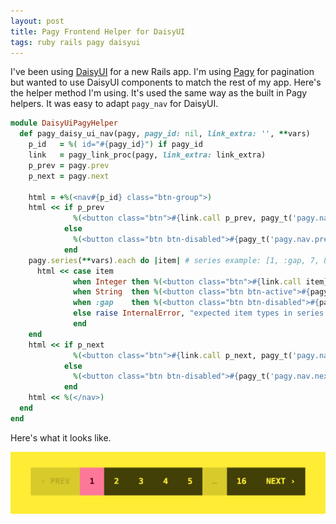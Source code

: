 ```yaml
---
layout: post
title: Pagy Frontend Helper for DaisyUI
tags: ruby rails pagy daisyui
---
```


I've been using [DaisyUI](https://daisyui.com/) for a new Rails app.
I'm using [Pagy](https://github.com/ddnexus/pagy) for pagination but wanted to use DaisyUI components to match the rest of my app. 
Here's the helper method I'm using. 
It's used the same way as the built in Pagy helpers. It was easy to adapt `pagy_nav` for DaisyUI.

```ruby
module DaisyUiPagyHelper
  def pagy_daisy_ui_nav(pagy, pagy_id: nil, link_extra: '', **vars)
    p_id   = %( id="#{pagy_id}") if pagy_id
    link   = pagy_link_proc(pagy, link_extra: link_extra)
    p_prev = pagy.prev
    p_next = pagy.next

    html = +%(<nav#{p_id} class="btn-group">)
    html << if p_prev
              %(<button class="btn">#{link.call p_prev, pagy_t('pagy.nav.prev'), 'aria-label="previous"'}</button> )
            else
              %(<button class="btn btn-disabled">#{pagy_t('pagy.nav.prev')}</button> )
            end
    pagy.series(**vars).each do |item| # series example: [1, :gap, 7, 8, "9", 10, 11, :gap, 36]
      html << case item
              when Integer then %(<button class="btn">#{link.call item}</button> )
              when String  then %(<button class="btn btn-active">#{pagy.label_for(item)}</button> )
              when :gap    then %(<button class="btn btn-disabled">#{pagy_t('pagy.nav.gap')}</button> )
              else raise InternalError, "expected item types in series to be Integer, String or :gap; got #{item.inspect}"
              end
    end
    html << if p_next
              %(<button class="btn">#{link.call p_next, pagy_t('pagy.nav.next'), 'aria-label="next"'}</button>)
            else
              %(<button class="btn btn-disabled">#{pagy_t('pagy.nav.next')}</button>)
            end
    html << %(</nav>)
  end
end
```

Here's what it looks like.

<img src="/assets/daisy-ui-pagy.png" />
